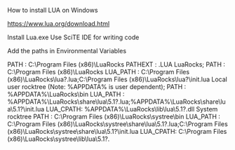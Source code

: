 How to install LUA on Windows

https://www.lua.org/download.html


Install Lua.exe
Use SciTE IDE for writing code 

Add the paths in Environmental Variables

  PATH     :   C:\Program Files (x86)\LuaRocks
  PATHEXT  :   .LUA
LuaRocks;
  PATH     :   C:\Program Files (x86)\LuaRocks
  LUA_PATH :   C:\Program Files (x86)\LuaRocks\lua\?.lua;C:\Program Files (x86)\LuaRocks\lua\?\init.lua
Local user rocktree (Note: %APPDATA% is user dependent);
  PATH     :   %APPDATA%\LuaRocks\bin
  LUA_PATH :   %APPDATA%\LuaRocks\share\lua\5.1\?.lua;%APPDATA%\LuaRocks\share\lua\5.1\?\init.lua
  LUA_CPATH:   %APPDATA%\LuaRocks\lib\lua\5.1\?.dll
System rocktree
  PATH     :   C:\Program Files (x86)\LuaRocks\systree\bin
  LUA_PATH :   C:\Program Files (x86)\LuaRocks\systree\share\lua\5.1\?.lua;C:\Program Files (x86)\LuaRocks\systree\share\lua\5.1\?\init.lua
  LUA_CPATH:   C:\Program Files (x86)\LuaRocks\systree\lib\lua\5.1\?.
  
  
  
  
